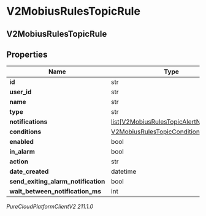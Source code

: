 # V2MobiusRulesTopicRule

## V2MobiusRulesTopicRule

## Properties

|Name | Type | Description | Notes|
|------------ | ------------- | ------------- | -------------|
| **id** | str |  | [optional] |
| **user_id** | str |  | [optional] |
| **name** | str |  | [optional] |
| **type** | str |  | [optional] |
| **notifications** | [list[V2MobiusRulesTopicAlertNotification]](V2MobiusRulesTopicAlertNotification) |  | [optional] |
| **conditions** | [V2MobiusRulesTopicCondition](V2MobiusRulesTopicCondition) |  | [optional] |
| **enabled** | bool |  | [optional] |
| **in_alarm** | bool |  | [optional] |
| **action** | str |  | [optional] |
| **date_created** | datetime |  | [optional] |
| **send_exiting_alarm_notification** | bool |  | [optional] |
| **wait_between_notification_ms** | int |  | [optional] |



_PureCloudPlatformClientV2 211.1.0_

